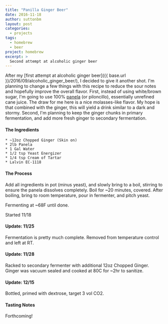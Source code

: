 ```yaml
---
title: "Panilla Ginger Beer"
date: 2016-11-18
author: suttonbm
layout: post
categories:
  - projects
tags:
  - homebrew
  - beer
project: homebrew
excerpt: >
  Second attempt at alcoholic ginger beer
---
```


After my [first attempt at alcoholic ginger beer]({{ base.url }}/2016/09/alcoholic_ginger_beer/), I decided to give it another shot.  I'm planning to change a few things with this recipe to reduce the sour notes and hopefully improve the overall flavor.  First, instead of using white/brown sugar, I'm going to use 100% [panela](https://en.wikipedia.org/wiki/Panela) (or piloncillo), essentially unrefined cane juice.  The draw for me here is a nice molasses-like flavor.  My hope is that combined with the ginger, this will yield a drink similar to a dark and stormy.  Second, I'm planning to keep the ginger chunks in primary fermentation, and add more fresh ginger to secondary fermentation.

#### The Ingredients
	* ~12oz Chopped Ginger (Skin on)
	* 2lb Panela
	* 1 Gal Water
	* 1/2 tsp Yeast Energizer
	* 1/4 tsp Cream of Tartar
	* Lalvin EC-1118

#### The Process
Add all ingredients in pot (minus yeast), and slowly bring to a boil, stirring to ensure the panela dissolves completely.  Boil for ~20 minutes, covered.  After boiling, bring to room temperature, pour in fermenter, and pitch yeast.

Fermenting at ~68F until done.

Started 11/18

#### Update: 11/25
Fermentation is pretty much complete.  Removed from temperature control and left at RT.

#### Update: 11/28
Racked to secondary fermenter with additional 12oz Chopped Ginger.  Ginger was vacuum sealed and cooked at 80C for ~2hr to sanitize.

#### Update: 12/15
Bottled, primed with dextrose, target 3 vol CO2.

#### Tasting Notes
Forthcoming!
